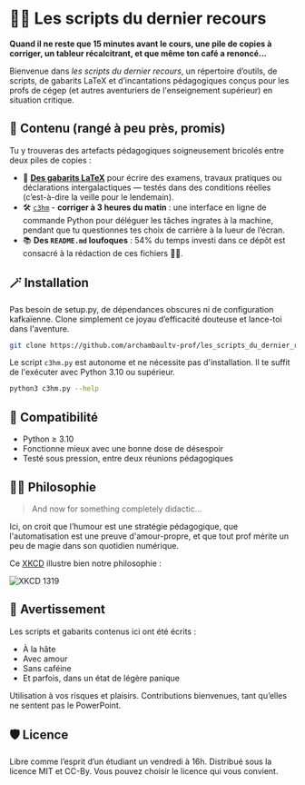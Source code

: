 # 🧙‍♂️ Les scripts du dernier recours

**Quand il ne reste que 15 minutes avant le cours, une pile de copies à corriger, un tableur récalcitrant, et que même ton café a renoncé...**

Bienvenue dans *les scripts du dernier recours*, un répertoire d’outils, de
scripts, de gabarits LaTeX et d’incantations pédagogiques conçus pour les profs de cégep (et
autres aventuriers de l'enseignement supérieur) en situation critique.

## 🧰 Contenu (rangé à peu près, promis)

Tu y trouveras des artefacts pédagogiques soigneusement bricolés entre deux piles de copies :

- 📄 **[Des gabarits LaTeX](gabarits)** pour écrire des examens, travaux pratiques ou déclarations
  intergalactiques — testés dans des conditions réelles (c’est-à-dire la veille
  pour le lendemain).
- 🛠️ [`c3hm`](c3hm) - **corriger à 3 heures du matin** : une interface en
  ligne de commande Python pour déléguer les tâches ingrates à la machine,
  pendant que tu questionnes tes choix de carrière à la lueur de l’écran.
- 📚 **Des `README.md` loufoques** : 54% du temps investi dans ce dépôt est consacré à
  la rédaction de ces fichiers 🤦‍♂️.

## 🪄 Installation

Pas besoin de setup.py, de dépendances obscures ni de configuration kafkaïenne.
Clone simplement ce joyau d’efficacité douteuse et lance-toi dans l'aventure.

```bash	
git clone https://github.com/archambaultv-prof/les_scripts_du_dernier_recours.git
```

Le script `c3hm.py` est autonome et ne nécessite pas d'installation. Il te suffit de l'exécuter
avec Python 3.10 ou supérieur.

```bash
python3 c3hm.py --help
```

## 🧪 Compatibilité

- Python ≥ 3.10
- Fonctionne mieux avec une bonne dose de désespoir
- Testé sous pression, entre deux réunions pédagogiques

## 🤹‍♂️ Philosophie

> And now for something completely didactic...

Ici, on croit que l’humour est une stratégie pédagogique, que l'automatisation
est une preuve d'amour-propre, et que tout prof mérite un peu de magie dans son
quotidien numérique.

Ce [XKCD](https://xkcd.com/1319/) illustre bien notre philosophie :

![XKCD 1319](https://imgs.xkcd.com/comics/automation.png)

## 📜 Avertissement

Les scripts et gabarits contenus ici ont été écrits :

- À la hâte
- Avec amour
- Sans caféine
- Et parfois, dans un état de légère panique

Utilisation à vos risques et plaisirs. Contributions bienvenues, tant qu’elles
ne sentent pas le PowerPoint.

## 🛡️ Licence

Libre comme l’esprit d’un étudiant un vendredi à 16h. Distribué sous la licence
MIT et CC-By. Vous pouvez choisir le licence qui vous convient.